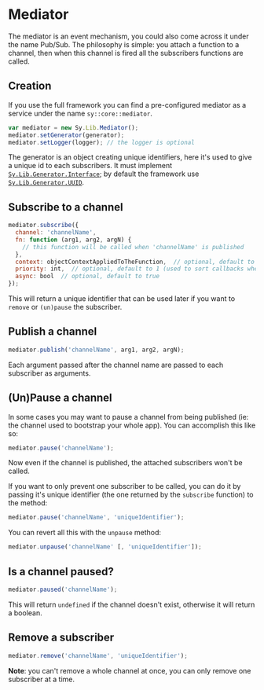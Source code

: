 # Mediator

The mediator is an event mechanism, you could also come across it under the name Pub/Sub. The philosophy is simple: you attach a function to a channel, then when this channel is fired all the subscribers functions are called.


## Creation

If you use the full framework you can find a pre-configured mediator as a service under the name `sy::core::mediator`.

```js
var mediator = new Sy.Lib.Mediator();
mediator.setGenerator(generator);
mediator.setLogger(logger); // the logger is optional
```

The generator is an object creating unique identifiers, here it's used to give a unique id to each subscribers. It must implement [`Sy.Lib.Generator.Interface`](../src/Lib/Generator/Interface.js); by default the framework use [`Sy.Lib.Generator.UUID`](../src/Lib/Generator/UUID.js).

## Subscribe to a channel

```js
mediator.subscribe({
  channel: 'channelName',
  fn: function (arg1, arg2, argN) {
    // this function will be called when 'channelName' is published
  },
  context: objectContextAppliedToTheFunction,  // optional, default to window
  priority: int,  // optional, default to 1 (used to sort callbacks when channel's published)
  async: bool  // optional, default to true
});
```
This will return a unique identifier that can be used later if you want to `remove` or `(un)pause` the subscriber.

## Publish a channel

```js
mediator.publish('channelName', arg1, arg2, argN);
```
Each argument passed after the channel name are passed to each subscriber as arguments.

## (Un)Pause a channel

In some cases you may want to pause a channel from being published (ie: the channel used to bootstrap your whole app). You can accomplish this like so:
```js
mediator.pause('channelName');
```
Now even if the channel is published, the attached subscribers won't be called.

If you want to only prevent one subscriber to be called, you can do it by passing it's unique identifier (the one returned by the `subscribe` function) to the method:
```js
mediator.pause('channelName', 'uniqueIdentifier');
```

You can revert all this with the `unpause` method:
```js
mediator.unpause('channelName' [, 'uniqueIdentifier']);
```

## Is a channel paused?

```js
mediator.paused('channelName');
```
This will return `undefined` if the channel doesn't exist, otherwise it will return a boolean.

## Remove a subscriber

```js
mediator.remove('channelName', 'uniqueIdentifier');
```
**Note**: you can't remove a whole channel at once, you can only remove one subscriber at a time.
